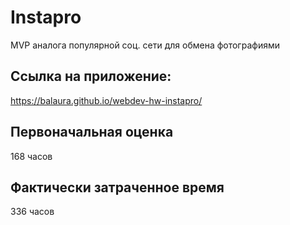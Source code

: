 # Instapro

MVP аналога популярной соц. сети для обмена фотографиями

## Ссылка на приложение:

https://balaura.github.io/webdev-hw-instapro/

## Первоначальная оценка

168 часов 

## Фактически затраченное время

336 часов
